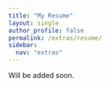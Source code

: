 ```yaml
---
title: "My Resume"
layout: single
author_profile: false
permalink: /extras/resume/
sidebar:
  nav: "extras"
---
```

Will be added soon.